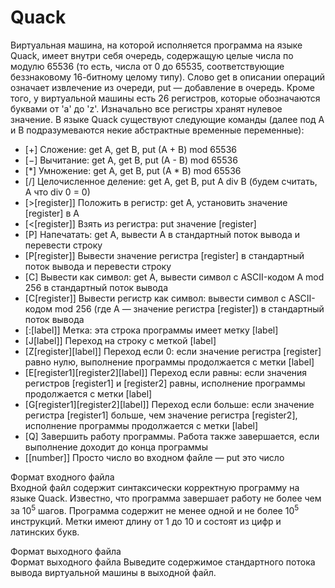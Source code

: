 # Quack
Виртуальная машина, на которой исполняется программа на языке Quack, имеет
внутри себя очередь, содержащую целые числа по модулю 65536 (то есть, числа от 0
до 65535, соответствующие беззнаковому 16-битному целому типу). Слово get в
описании операций означает извлечение из очереди, put — добавление в очередь.
Кроме того, у виртуальной машины есть 26 регистров, которые обозначаются буквами
от 'a' до 'z'. Изначально все регистры хранят нулевое значение. В языке Quack
существуют следующие команды (далее под A и B подразумеваются некие
абстрактные временные переменные):
*   [&plus;]   Сложение: get A, get B, put (A + B) mod 65536<br />
*   [&minus;]   Вычитание: get A, get B, put (A - B) mod 65536<br />
*   [*]   Умножение: get A, get B, put (A * B) mod 65536<br />
*   [/] Целочисленное деление: get A, get B, put A div B (будем считать, A что div 0 = 0)<br />
*   [>[register]]   Положить в регистр: get A, установить значение [register] в A<br />
*   [<[register]]   Взять из регистра: put значение [register]<br />
*   [P]   Напечатать: get A, вывести A в стандартный поток вывода и перевести строку<br />
*   [P[register]]  Вывести значение регистра [register] в стандартный поток вывода и перевести строку<br />
*   [C]   Вывести как символ: get A, вывести символ с ASCII-кодом A mod 256 в стандартный поток вывода<br />
*   [C[register]]   Вывести регистр как символ: вывести символ с ASCII-кодом mod 256 (где A — значение регистра [register]) в стандартный поток вывода<br />
*   [:[label]]   Метка: эта строка программы имеет метку [label]<br />
*   [J[label]]   Переход на строку с меткой [label]<br />
*   [Z[register][label]]   Переход если 0: если значение регистра [register] равно нулю, выполнение программы продолжается с метки [label]<br />
*   [E[register1][register2][label]]   Переход если равны: если значения регистров [register1] и [register2] равны, исполнение программы продолжается с метки [label]<br />
*   [G[register1][register2][label]]   Переход если больше: если значение регистра [register1] больше, чем значение регистра [register2], исполнение программы продолжается с метки [label]<br />
*   [Q]   Завершить работу программы. Работа также завершается, если выполнение доходит до конца программы<br />
*   [[number]]   Просто число во входном файле — put это число<br />


Формат входного файла <br />
Входной файл содержит синтаксически корректную программу на языке Quack.
Известно, что программа завершает работу не более чем за 10<sup>5</sup> шагов. Программа
содержит не менее одной и не более 10<sup>5</sup> инструкций. Метки имеют длину от 1 до 10
и состоят из цифр и латинских букв.

Формат выходного файла <br />
Формат выходного файла
Выведите содержимое стандартного потока вывода виртуальной машины в выходной
файл.
